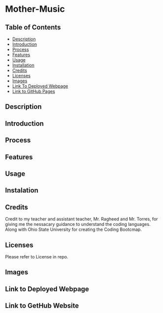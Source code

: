 # Mother-Music


## Table of Contents

- [Description](#description)
- [Introduction](#introduction)
- [Process](#process)
- [Features](#features)
- [Usage](#usage)
- [Installation](#installation)
- [Credits](#credits)
- [Licenses](#licenses)
- [Images](#images)
- [Link To Deployed Webpage](#link-to-deployed-webpage)
- [Link to GitHub Pages ](#link-to-gethub-website)

## Description


## Introduction

## Process


## Features


## Usage
 

## Instalation


## Credits

Credit to my teacher and assistant teacher, Mr. Ragheed and Mr. Torres, for giving me the nessacary guidance to understand the coding languages. Along with Ohio State University for creating the Coding Bootcmap.

## Licenses

Please refer to License in repo.

## Images


## Link to Deployed Webpage

 
## Link to GetHub Website
